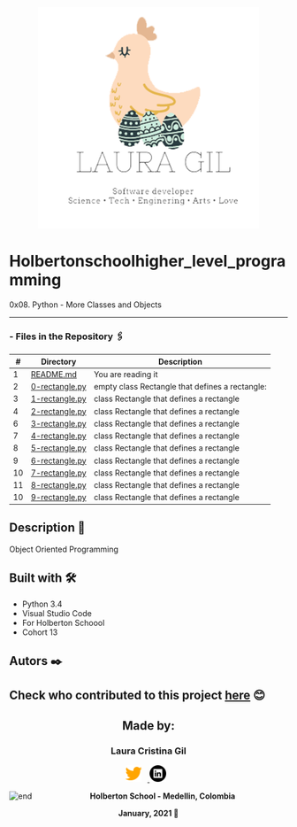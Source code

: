 <p align="center">
  <img src="https://github.com/lacrisy21/README-stuff/blob/main/Logomy.png" width="400"/>
 <br>
 </p>
</p>

# Holbertonschoolhigher_level_programming

0x08. Python - More Classes and Objects

---
### - Files in the Repository 🖇️

#|Directory|Description
---|---|---
1|[README.md](./README.md)| You are reading it
2|[0-rectangle.py](./0-rectangle.py)| empty class Rectangle that defines a rectangle:
3|[1-rectangle.py](./1-rectangle.py)| class Rectangle that defines a rectangle 
4|[2-rectangle.py](./2-rectangle.py)| class Rectangle that defines a rectangle
6|[3-rectangle.py](./3-rectangle.py)| class Rectangle that defines a rectangle
7|[4-rectangle.py](./4-rectangle.py)| class Rectangle that defines a rectangle
8|[5-rectangle.py](./5-rectangle.py)| class Rectangle that defines a rectangle
9|[6-rectangle.py](./6-rectangle.py)| class Rectangle that defines a rectangle
10|[7-rectangle.py](./7-rectangle.py)| class Rectangle that defines a rectangle
11|[8-rectangle.py](./8-rectangle.py)| class Rectangle that defines a rectangle
10|[9-rectangle.py](./9-rectangle.py)| class Rectangle that defines a rectangle

## Description 🚀

Object Oriented Programming

## Built with 🛠️
- Python 3.4
- Visual Studio Code
- For Holberton Schoool
- Cohort 13

## Autors ✒️

Check who contributed to this project [here](https://github.com/your/project/contributors)
😊
---
<p align="center">
  <h2 align="center">Made by:</h2>
    <h3 align="center">Laura Cristina Gil</h3>
      <p align="center">
        <a href="https://twitter.com/Laa_Titina" target="_blank">
            <img alt="twitter_page" src="https://github.com/lacrisy21/README-stuff/blob/main/twitter.png" style="float: center; margin-right: 10px" height="30" width="30">
        </a>
        <a href="https://www.linkedin.com/in/lcristinagil/" target="_blank">
            <img alt="linkedin_page" src="https://github.com/lacrisy21/README-stuff/blob/main/LinkedIn.png" style="float: center; margin-right: 10px" height="30"  width="30">
        </a>
      </p>
</p>

<p align="center">
   <img src="https://www.holbertonschool.com/holberton-logo.png"
     alt="end"
     style="float: left; margin-right: 10px;">
</p>
<p align="center">
<b>Holberton School - Medellin, Colombia<b><br>
</p>
<p align="center">
<b>January, 2021 🐔<b>
</p>